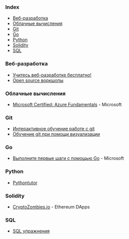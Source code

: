 ### Index

* [Веб-разработка](#веб-разработка)
* [Облачные вычисления](#облачные-вычисления)
* [Git](#git)
* [Go](#go)
* [Python](#python)
* [Solidity](#solidity)
* [SQL](#sql)


### Веб-разработка

* [Учитесь веб-разработке бесплатно!](http://codenamecrud.ru)
* [Open source воркшопы](https://nodeschool.io/ru)


### Облачные вычисления

* [Microsoft Certified: Azure Fundamentals](https://docs.microsoft.com/ru-ru/learn/certifications/azure-fundamentals/) - Microsoft


### Git

* [Интерактивное обучение работе с git](https://githowto.com/ru)
* [Обучение git при помощи визуализации](https://learngitbranching.js.org/?locale=ru_RU)


### Go

* [Выполните первые шаги с помощью Go](https://docs.microsoft.com/ru-ru/learn/paths/go-first-steps/) - Microsoft


### Python

* [Pythontutor](https://pythontutor.ru)


### Solidity

* [CryptoZombies.io](https://cryptozombies.io/ru) - Ethereum DApps


### SQL

* [SQL упражнения](https://www.sql-ex.ru/?Lang=0)


